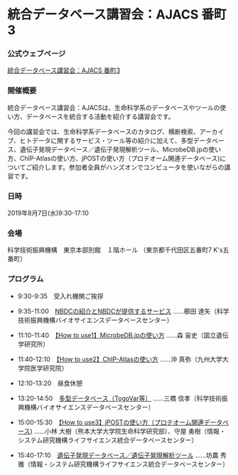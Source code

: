 # 統合データベース講習会：AJACS 番町3

### 公式ウェブページ
[統合データベース講習会：AJACS 番町3](https://biosciencedbc.jp/event/ajacs/ajacs77.html)  

### 開催概要
統合データベース講習会：AJACSは、生命科学系のデータベースやツールの使い方、データベースを統合する活動を紹介する講習会です。

今回の講習会では、生命科学系データベースのカタログ、横断検索、アーカイブ、ヒトデータに関するサービス・ツール等の紹介に加えて、多型データベース、遺伝子発現データベース／遺伝子発現解析ツール、MicrobeDB.jpの使い方、ChIP-Atlasの使い方、jPOSTの使い方（プロテオーム関連データベース)についてご紹介します。参加者全員がハンズオンでコンピュータを使いながらの講習です。

### 日時
2019年8月7日(水)9:30-17:10

### 会場
科学技術振興機構　東京本部別館　１階ホール
（東京都千代田区五番町7 K's五番町）


### プログラム
- 9:30-9:35　受入れ機関ご挨拶

- 9:35-11:00　[NBDCの紹介とNBDCが提供するサービス](01_kushida)
……櫛田 達矢（科学技術振興機構バイオサイエンスデータベースセンター）

- 11:10-11:40　[【How to use1】MicrobeDB.jpの使い方](02_mori)
……森 宙史（国立遺伝学研究所）

- 11:40-12:10　[【How to use2】ChIP-Atlasの使い方](03_oki)
……沖 真弥（九州大学大学院医学研究院）

- 12:10-13:20　昼食休憩

- 13:20-14:50　[多型データベース（TogoVar等）](04_mitsuhashi)
……三橋 信孝（科学技術振興機構バイオサイエンスデータベースセンター）

- 15:00-15:30　[【How to use3】jPOSTの使い方（プロテオーム関連データベース)](05_kobayashi_moriya)
……小林 大樹（熊本大学大学院生命科学研究部）、守屋 勇樹（情報・システム研究機構ライフサイエンス統合データベースセンター）

- 15:40-17:10　[遺伝子発現データベース／遺伝子発現解析ツール](06_bono)
……坊農 秀雅（情報・システム研究機構ライフサイエンス統合データベースセンター）
